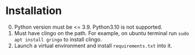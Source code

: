 # Installation

0. Python version must be <= 3.9. Python3.10 is not supported.
1. Must have clingo on the path. For example, on ubuntu terminal run `sudo apt install gringo` to install clingo.
2. Launch a virtual environment and install `requirements.txt` into it.